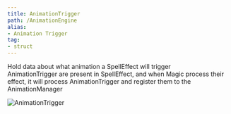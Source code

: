 ```yaml
---
title: AnimationTrigger
path: /AnimationEngine
alias: 
- Animation Trigger
tag: 
- struct
---
```

Hold data about what animation a SpellEffect will trigger  
AnimationTrigger are present in SpellEffect, and when Magic process their effect, it will process AnimationTrigger and register them to the AnimationManager  

![AnimationTrigger](AnimationTrigger.svg "AnimationTrigger")


